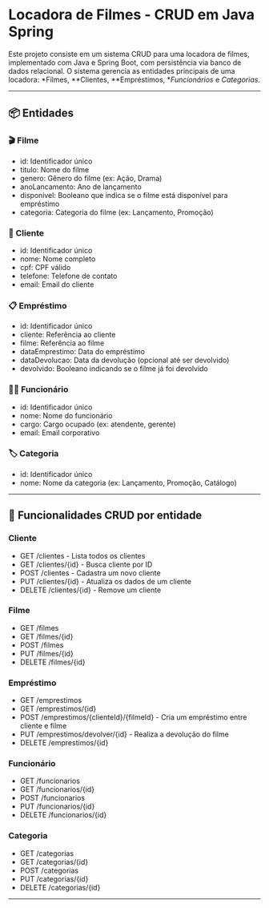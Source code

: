 # Locadora de Filmes - CRUD em Java Spring

Este projeto consiste em um sistema CRUD para uma locadora de filmes, implementado com Java e Spring Boot, com persistência via banco de dados relacional. O sistema gerencia as entidades principais de uma locadora: *Filmes, **Clientes, **Empréstimos, **Funcionários* e *Categorias*.

---

## 📦 Entidades

### 🎬 Filme
- id: Identificador único
- titulo: Nome do filme
- genero: Gênero do filme (ex: Ação, Drama)
- anoLancamento: Ano de lançamento
- disponivel: Booleano que indica se o filme está disponível para empréstimo
- categoria: Categoria do filme (ex: Lançamento, Promoção)

### 👤 Cliente
- id: Identificador único
- nome: Nome completo
- cpf: CPF válido
- telefone: Telefone de contato
- email: Email do cliente

### 📋 Empréstimo
- id: Identificador único
- cliente: Referência ao cliente
- filme: Referência ao filme
- dataEmprestimo: Data do empréstimo
- dataDevolucao: Data da devolução (opcional até ser devolvido)
- devolvido: Booleano indicando se o filme já foi devolvido

### 👩‍💼 Funcionário
- id: Identificador único
- nome: Nome do funcionário
- cargo: Cargo ocupado (ex: atendente, gerente)
- email: Email corporativo

### 🏷️ Categoria
- id: Identificador único
- nome: Nome da categoria (ex: Lançamento, Promoção, Catálogo)

---

## 🔄 Funcionalidades CRUD por entidade

### Cliente
- GET /clientes - Lista todos os clientes
- GET /clientes/{id} - Busca cliente por ID
- POST /clientes - Cadastra um novo cliente
- PUT /clientes/{id} - Atualiza os dados de um cliente
- DELETE /clientes/{id} - Remove um cliente

### Filme
- GET /filmes
- GET /filmes/{id}
- POST /filmes
- PUT /filmes/{id}
- DELETE /filmes/{id}

### Empréstimo
- GET /emprestimos
- GET /emprestimos/{id}
- POST /emprestimos/{clienteId}/{filmeId} - Cria um empréstimo entre cliente e filme
- PUT /emprestimos/devolver/{id} - Realiza a devolução do filme
- DELETE /emprestimos/{id}

### Funcionário
- GET /funcionarios
- GET /funcionarios/{id}
- POST /funcionarios
- PUT /funcionarios/{id}
- DELETE /funcionarios/{id}

### Categoria
- GET /categorias
- GET /categorias/{id}
- POST /categorias
- PUT /categorias/{id}
- DELETE /categorias/{id}

---
